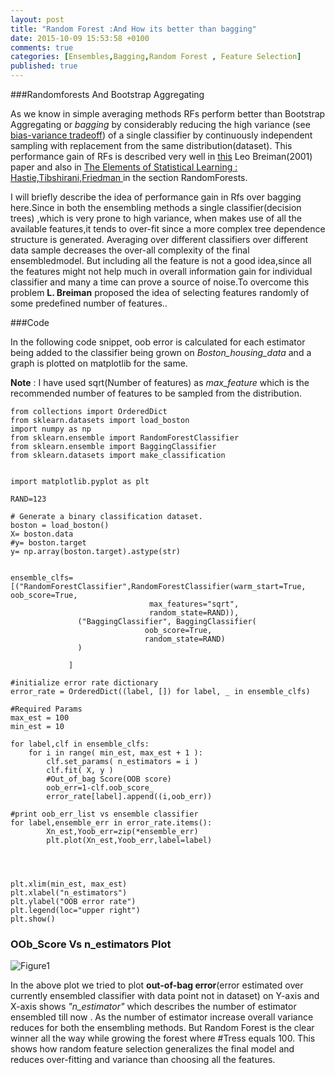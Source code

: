 ```yaml
---
layout: post
title: "Random Forest :And How its better than bagging"
date: 2015-10-09 15:53:58 +0100
comments: true
categories: [Ensembles,Bagging,Random Forest , Feature Selection] 
published: true
---
```


###Randomforests And Bootstrap Aggregating 

As we know in simple averaging methods RFs perform better than Bootstrap Aggregating or _bagging_ by considerably reducing the high variance (see [bias-variance tradeoff](https://en.wikipedia.org/wiki/Bias%E2%80%93variance_tradeoff)) of a single classifier by continuously independent sampling with replacement from the same distribution(dataset). This performance gain of RFs is described very well in [this](http://machinelearning202.pbworks.com/w/file/fetch/60606349/breiman_randomforests.pdf) Leo Breiman(2001) paper and also in [The Elements of Statistical Learning : Hastie,Tibshirani,Friedman ](http://www-stat.stanford.edu/~tibs/ElemStatLearn/) in the section RandomForests.

I will briefly describe the idea of performance gain in Rfs over bagging here.Since in both the ensembling methods a single classifier(decision trees) ,which is very prone to high variance, when makes use of all the available features,it tends to over-fit since a more complex tree dependence structure is generated. Averaging over different classifiers over different data sample decreases the over-all complexity of the final ensembledmodel. But including all the feature is not a good idea,since all the features might not help much in overall information gain for individual classifier and many a time can prove a source of noise.To overcome this problem **L. Breiman** proposed the idea of selecting features randomly of some predefined number of features..
        
###Code

In the following code snippet, oob error is calculated for each estimator being added to the classifier being grown on _Boston_housing_data_ and a graph is plotted on matplotlib for the same.  

**Note** : I have used sqrt(Number of features) as _max\_feature_ which is the recommended number of features to be sampled from the distribution.

```
from collections import OrderedDict
from sklearn.datasets import load_boston
import numpy as np
from sklearn.ensemble import RandomForestClassifier
from sklearn.ensemble import BaggingClassifier
from sklearn.datasets import make_classification


import matplotlib.pyplot as plt

RAND=123

# Generate a binary classification dataset.
boston = load_boston()
X= boston.data
#y= boston.target
y= np.array(boston.target).astype(str)


ensemble_clfs=[("RandomForestClassifier",RandomForestClassifier(warm_start=True, oob_score=True,
                               max_features="sqrt",
                               random_state=RAND)), 
               ("BaggingClassifier", BaggingClassifier(
                              oob_score=True,
                              random_state=RAND) 
               )
               
             ]

#initialize error rate dictionary 
error_rate = OrderedDict((label, []) for label, _ in ensemble_clfs)

#Required Params
max_est = 100
min_est = 10

for label,clf in ensemble_clfs:
    for i in range( min_est, max_est + 1 ):
        clf.set_params( n_estimators = i )
        clf.fit( X, y )
        #Out_of_bag Score(OOB score)
        oob_err=1-clf.oob_score_
        error_rate[label].append((i,oob_err))

#print oob_err_list vs ensemble classifier
for label,ensemble_err in error_rate.items():
        Xn_est,Yoob_err=zip(*ensemble_err)
        plt.plot(Xn_est,Yoob_err,label=label)    




plt.xlim(min_est, max_est)
plt.xlabel("n_estimators")
plt.ylabel("OOB error rate")
plt.legend(loc="upper right")
plt.show()

```
### OOb_Score Vs n_estimators Plot

![Figure1]({{site.baseurl}}/./assets/rf_bagging/img.png )

In the above plot we tried to plot **out-of-bag error**(error estimated over currently ensembled classifier with data point not in dataset) on Y-axis and X-axis shows _"n_estimator"_ which describes the number of estimator ensembled till now . As the number of estimator increase overall variance reduces for both the ensembling methods. But Random Forest is the clear winner all the way while growing the forest where #Tress equals 100.
This shows how random feature selection generalizes the final model and reduces over-fitting and variance than choosing all the features.

